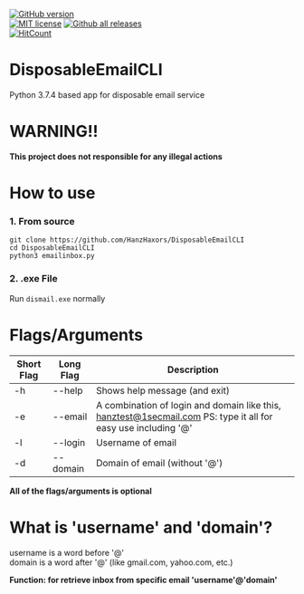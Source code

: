 [![GitHub version](https://badge.fury.io/gh/HanzHaxors%2FDisposableEmailCLI.svg?style=flat-square)](https://github.com/HanzHaxors/DisposableEmailCLI) <br/>
[![MIT license](https://img.shields.io/badge/License-MIT-blue.svg?style=flat-square)](https://lbesson.mit-license.org/) [![Github all releases](https://img.shields.io/github/downloads/HanzHaxors/DisposableEmailCLI/total.svg?style=flat-square)](https://GitHub.com/HanzHaxors/DisposableEmailCLI/releases/)<br/>[![HitCount](http://hits.dwyl.io/HanzHaxors/DisposableEmailCLI.svg)](#)
# DisposableEmailCLI
Python 3.7.4 based app for disposable email service

# WARNING!!
**This project does not responsible for any illegal actions**

# How to use
### 1. From source
```
git clone https://github.com/HanzHaxors/DisposableEmailCLI
cd DisposableEmailCLI
python3 emailinbox.py
```
### 2. .exe File
Run `dismail.exe` normally

# Flags/Arguments
Short Flag | Long Flag | Description
---------- | --------- | -----------
-h | --help | Shows help message (and exit)
-e | --email | A combination of login and domain like this, hanztest@1secmail.com PS: type it all for easy use including '@'
-l | --login | Username of email
-d | --domain | Domain of email (without '@')

**All of the flags/arguments is optional**

# What is 'username' and 'domain'?
username is a word before '@' <br>
domain is a word after '@' (like gmail.com, yahoo.com, etc.)

**Function: for retrieve inbox from specific email 'username'@'domain'**
